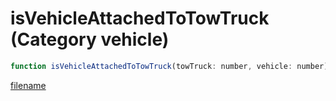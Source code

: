 # isVehicleAttachedToTowTruck (Category vehicle)

```js
function isVehicleAttachedToTowTruck(towTruck: number, vehicle: number): boolean
```

[filename](isVehicleAttachedToTowTruck_m.md ':include')